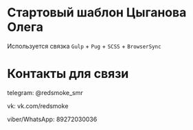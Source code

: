 # Стартовый шаблон Цыганова Олега
Используется связка `Gulp` + `Pug` + `SCSS` + `BrowserSync`

# Контакты для связи
telegram: @redsmoke_smr

vk: vk.com/redsmoke

viber/WhatsApp: 89272030036
